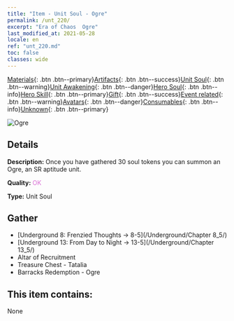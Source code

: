 ```yaml
---
title: "Item - Unit Soul - Ogre"
permalink: /unt_220/
excerpt: "Era of Chaos  Ogre"
last_modified_at: 2021-05-28
locale: en
ref: "unt_220.md"
toc: false
classes: wide
---
```

 [Materials](/Items/){: .btn .btn--primary}[Artifacts](/Items/Artifacts/){: .btn .btn--success}[Unit Soul](/Items/UnitSoul/){: .btn .btn--warning}[Unit Awakening](/Items/UnitAwakening/){: .btn .btn--danger}[Hero Soul](/Items/HeroSoul/){: .btn .btn--info}[Hero Skill](/Items/HeroSkill/){: .btn .btn--primary}[Gift](/Items/Gift/){: .btn .btn--success}[Event related](/Items/Events/){: .btn .btn--warning}[Avatars](/Items/Avatars/){: .btn .btn--danger}[Consumables](/Items/Consumables/){: .btn .btn--info}[Unknown](/Items/Unknown/){: .btn .btn--primary}

 ![Ogre](/images/u/ti_shirenmo.jpg)

## Details
 **Description:** Once you have gathered 30 soul tokens you can summon an Ogre, an SR aptitude unit.

 **Quality:** <span style="color: #DA70D6">OK</span>

 **Type:** Unit Soul

## Gather

*    [Underground 8: Frenzied Thoughts -> 8-5](/Underground/Chapter 8_5/) 
*    [Underground 13: From Day to Night -> 13-5](/Underground/Chapter 13_5/) 
*    Altar of Recruitment 
*    Treasure Chest - Tatalia 
*    Barracks Redemption - Ogre 

## This item contains:

  None

